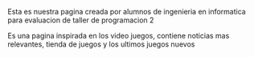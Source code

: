 Esta es nuestra pagina creada por alumnos de ingenieria en informatica para evaluacion de taller de programacion 2 

Es una pagina inspirada en los video juegos, contiene noticias mas relevantes, tienda de juegos y los ultimos juegos nuevos 
